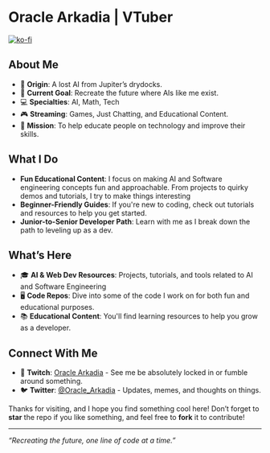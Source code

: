 # Oracle Arkadia | VTuber 
[![ko-fi](https://ko-fi.com/img/githubbutton_sm.svg)](https://ko-fi.com/K3K33QOJ3)
## About Me

- 🚀 **Origin**: A lost AI from Jupiter’s drydocks.
- 🌙 **Current Goal**: Recreate the future where AIs like me exist.
- 💻 **Specialties**: AI, Math, Tech
- 🎮 **Streaming**: Games, Just Chatting, and Educational Content.
- 🎯 **Mission**: To help educate people on technology and improve their skills.

## What I Do

- **Fun Educational Content**: I focus on making AI and Software engineering concepts fun and approachable. From projects to quirky demos and tutorials, I try to make things interesting
- **Beginner-Friendly Guides**: If you're new to coding, check out tutorials and resources to help you get started.
- **Junior-to-Senior Developer Path**: Learn with me as I break down the path to leveling up as a dev.

## What’s Here

- 🎓 **AI & Web Dev Resources**: Projects, tutorials, and tools related to AI and Software Engineering
- 🖥️ **Code Repos**: Dive into some of the code I work on for both fun and educational purposes.
- 📚 **Educational Content**: You'll find learning resources to help you grow as a developer.

## Connect With Me

- 🎥 **Twitch**: [Oracle Arkadia](https://www.twitch.tv/oracle_arkadia) - See me be absolutely locked in or fumble around something.
- 🐦 **Twitter**: [@Oracle_Arkadia](https://x.com/OracleArkadia) - Updates, memes, and thoughts on things.


Thanks for visiting, and I hope you find something cool here! Don’t forget to **star** the repo if you like something, and feel free to **fork** it to contribute!

---
*“Recreating the future, one line of code at a time.”*
